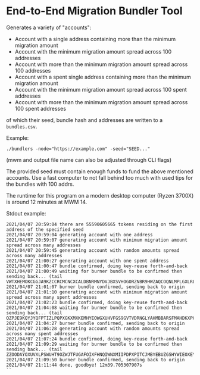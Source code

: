 # End-to-End Migration Bundler Tool

Generates a variety of "accounts":

- Account with a single address containing more than the minimum migration amount
- Account with the minimum migration amount spread across 100 addresses
- Account with more than the minimum migration amount spread across 100 addresses
- Account with a spent single address containing more than the minimum migration amount
- Account with the minimum migration amount spread across 100 spent addresses
- Account with more than the minimum migration amount spread across 100 spent addresses

of which their seed, bundle hash and addresses are written to a `bundles.csv`.

Example:

```
./bundlers -node="https://example.com" -seed="SEED..."
```

(mwm and output file name can also be adjusted through CLI flags)

The provided seed must contain enough funds to fund the above mentioned accounts. Use a fast computer to not fall behind
too much with used tips for the bundles with 100 addrs.

The runtime for this program on a modern desktop computer (Ryzen 3700X) is around 12 minutes at MWM 14.

Stdout example:

```
2021/04/07 20:59:04 there are 55590605665 tokens residing on the first address of the specified seed
2021/04/07 20:59:04 generating account with one address
2021/04/07 20:59:07 generating account with minimum migration amount spread across many addresses
2021/04/07 20:59:45 generating account with random amounts spread across many addresses
2021/04/07 21:00:27 generating account with one spent address
2021/04/07 21:00:47 bundle confirmed, doing key-reuse forth-and-back
2021/04/07 21:00:49 waiting for burner bundle to be confirmed then sending back... (tail VWTXHEMOKCGGJA9KZCCRCMCNCXCALDBNRMNYDVJBXSVHOGORZNBR9HWZAQCOQNLMPLGXLRLDI9PKZ9999)
2021/04/07 21:01:07 burner bundle confirmed, sending back to origin
2021/04/07 21:01:10 generating account with minimum migration amount spread across many spent addresses
2021/04/07 21:02:23 bundle confirmed, doing key-reuse forth-and-back
2021/04/07 21:04:08 waiting for burner bundle to be confirmed then sending back... (tail QZPJE9KQYJYQFPTIZLPQPXGKXMXKEMHYEOWGXUHVFGS9GVTVDRNGLYAHMBBARSFMAHDKXPHGFMVYZ9999)
2021/04/07 21:04:27 burner bundle confirmed, sending back to origin
2021/04/07 21:06:28 generating account with random amounts spread across many spent addresses
2021/04/07 21:07:24 bundle confirmed, doing key-reuse forth-and-back
2021/04/07 21:09:29 waiting for burner bundle to be confirmed then sending back... (tail ZZOODAYOXUVXLPSWUHT9OZWJTFUGAFOIXFHNQIWNXMIIPDPXPITCJMBYEBUZGSHYWIEOXEYJUEKKA9999)
2021/04/07 21:09:50 burner bundle confirmed, sending back to origin
2021/04/07 21:11:44 done, goodbye! 12m39.705307907s
``